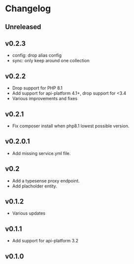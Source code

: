 # Changelog

## Unreleased

## v0.2.3

- config: drop alias config
- sync: only keep around one collection

## v0.2.2

- Drop support for PHP 8.1
- Add support for api-platform 4.1+, drop support for <3.4
- Various improvements and fixes

## v0.2.1

- Fix composer install when php8.1 lowest possible version.

## v0.2.0.1

- Add missing service.yml file.

## v0.2

- Add a typesense proxy endpoint.
- Add placholder entity.

## v0.1.2

- Various updates

## v0.1.1

- Add support for api-platform 3.2

## v0.1.0
